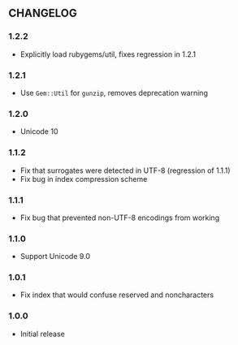 ## CHANGELOG

### 1.2.2

* Explicitly load rubygems/util, fixes regression in 1.2.1

### 1.2.1

* Use `Gem::Util` for `gunzip`, removes deprecation warning

### 1.2.0

* Unicode 10

### 1.1.2

* Fix that surrogates were detected in UTF-8 (regression of 1.1.1)
* Fix bug in index compression scheme

### 1.1.1

* Fix bug that prevented non-UTF-8 encodings from working

### 1.1.0

* Support Unicode 9.0

### 1.0.1

* Fix index that would confuse reserved and noncharacters

### 1.0.0

* Initial release

